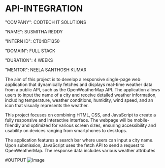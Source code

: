 # API-INTEGRATION

"COMPANY": CODTECH IT SOLUTIONS

"NAME": SUSMITHA REDDY

"INTERN ID": CT04DF1350

"DOMAIN": FULL STACK

"DURATION": 4 WEEKS

"MENTOR": NEELA SANTHOSH KUMAR

The aim of this project is to develop a responsive single-page web application that dynamically fetches and displays real-time weather data from a public API, such as the OpenWeatherMap API. The application allows users to input the name of a city and receive detailed weather information, including temperature, weather conditions, humidity, wind speed, and an icon that visually represents the weather.

This project focuses on combining HTML, CSS, and JavaScript to create a fully responsive and interactive interface. The webpage will be mobile-friendly and optimized for various screen sizes, ensuring accessibility and usability on devices ranging from smartphones to desktops.

The application features a search bar where users can input a city name. Upon submission, JavaScript uses the fetch API to send a request to OpenWeatherMap. The response data includes various weather attributes

#OUTPUT
![Image](https://github.com/user-attachments/assets/3b7091c2-c54d-481a-8345-59297c921c89)
